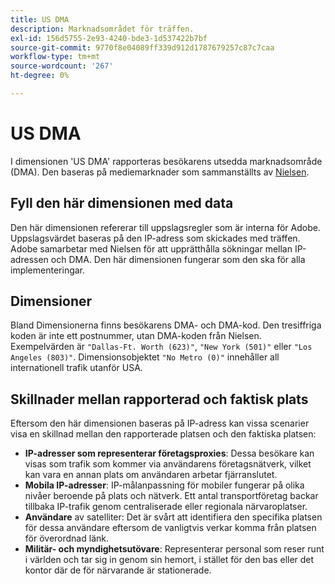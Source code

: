 ```yaml
---
title: US DMA
description: Marknadsområdet för träffen.
exl-id: 156d5755-2e93-4240-bde3-1d537422b7bf
source-git-commit: 9770f8e04089ff339d912d1787679257c87c7caa
workflow-type: tm+mt
source-wordcount: '267'
ht-degree: 0%

---
```


# US DMA

I dimensionen &#39;US DMA&#39; rapporteras besökarens utsedda marknadsområde (DMA). Den baseras på mediemarknader som sammanställts av [Nielsen](https://www.nielsen.com/us/en/intl-campaigns/dma-maps/).

## Fyll den här dimensionen med data

Den här dimensionen refererar till uppslagsregler som är interna för Adobe. Uppslagsvärdet baseras på den IP-adress som skickades med träffen. Adobe samarbetar med Nielsen för att upprätthålla sökningar mellan IP-adressen och DMA. Den här dimensionen fungerar som den ska för alla implementeringar.

## Dimensioner

Bland Dimensionerna finns besökarens DMA- och DMA-kod. Den tresiffriga koden är inte ett postnummer, utan DMA-koden från Nielsen. Exempelvärden är `"Dallas-Ft. Worth (623)"`, `"New York (501)"` eller `"Los Angeles (803)"`. Dimensionsobjektet `"No Metro (0)"` innehåller all internationell trafik utanför USA.

## Skillnader mellan rapporterad och faktisk plats

Eftersom den här dimensionen baseras på IP-adress kan vissa scenarier visa en skillnad mellan den rapporterade platsen och den faktiska platsen:

* **IP-adresser som representerar företagsproxies**: Dessa besökare kan visas som trafik som kommer via användarens företagsnätverk, vilket kan vara en annan plats om användaren arbetar fjärranslutet.
* **Mobila IP-adresser**: IP-målanpassning för mobiler fungerar på olika nivåer beroende på plats och nätverk. Ett antal transportföretag backar tillbaka IP-trafik genom centraliserade eller regionala närvaroplatser.
* **Användare** av satelliter: Det är svårt att identifiera den specifika platsen för dessa användare eftersom de vanligtvis verkar komma från platsen för överordnad länk.
* **Militär- och myndighetsutövare**: Representerar personal som reser runt i världen och tar sig in genom sin hemort, i stället för den bas eller det kontor där de för närvarande är stationerade.
